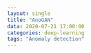 ```yaml
---
layout: single
title: "AnoGAN"
data: 2020-07-21 17:00:00
categories: deep-learning
tags: "Anomaly detection"
---
```


